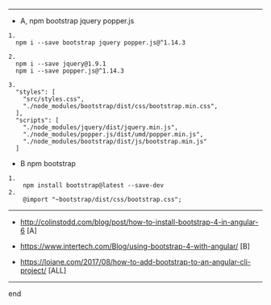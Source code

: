 
---

- A, npm bootstrap jquery popper.js
```
1.  
  npm i --save bootstrap jquery popper.js@^1.14.3

2. 
  npm i --save jquery@1.9.1
  npm i --save popper.js@^1.14.3

3. 
  "styles": [
    "src/styles.css",
    "./node_modules/bootstrap/dist/css/bootstrap.min.css",
  ],
  "scripts": [
    "./node_modules/jquery/dist/jquery.min.js",
    "./node_modules/popper.js/dist/umd/popper.min.js",
    "./node_modules/bootstrap/dist/js/bootstrap.min.js"
  ]

```

- B npm bootstrap
```
1. 
	npm install bootstrap@latest --save-dev
2. 
	@import "~bootstrap/dist/css/bootstrap.css";

```


---

- http://colinstodd.com/blog/post/how-to-install-bootstrap-4-in-angular-6 [A]

- https://www.intertech.com/Blog/using-bootstrap-4-with-angular/ [B]

- https://loiane.com/2017/08/how-to-add-bootstrap-to-an-angular-cli-project/ [ALL]


---

end
